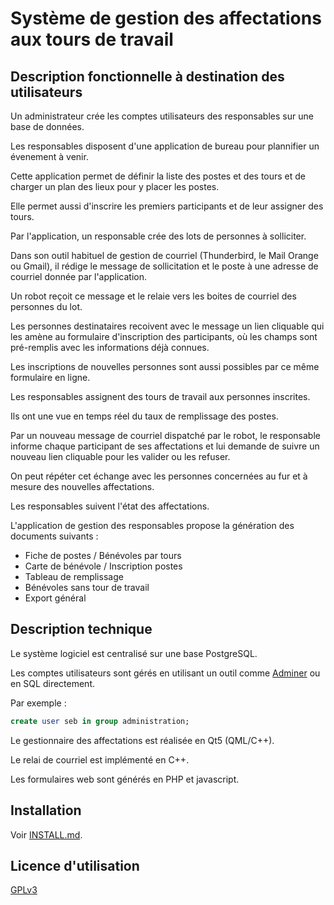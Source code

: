 # Système de gestion des affectations aux tours de travail


## Description fonctionnelle à destination des utilisateurs

Un administrateur crée les comptes utilisateurs des responsables sur une base de données.

Les responsables disposent d'une application de bureau pour plannifier un évenement à venir.

Cette application permet de définir la liste des postes et des tours et de charger un plan des lieux pour y placer les postes.

Elle permet aussi d'inscrire les premiers participants et de leur assigner des tours.

Par l'application, un responsable crée des lots de personnes à solliciter.

Dans son outil habituel de gestion de courriel (Thunderbird, le Mail Orange ou Gmail), il rédige le message de sollicitation et le poste à une adresse de courriel donnée par l'application.

Un robot reçoit ce message et le relaie vers les boites de courriel des personnes du lot.

Les personnes destinataires recoivent avec le message un lien cliquable qui les amène au formulaire d'inscription des participants, où les champs sont pré-remplis avec les informations déjà connues.

Les inscriptions de nouvelles personnes sont aussi possibles par ce même formulaire en ligne.

Les responsables assignent des tours de travail aux personnes inscrites.

Ils ont une vue en temps réel du taux de remplissage des postes.

Par un nouveau message de courriel dispatché par le robot, le responsable informe chaque participant de ses affectations et lui demande de suivre un nouveau lien cliquable pour les valider ou les refuser.

On peut répéter cet échange avec les personnes concernées au fur et à mesure des nouvelles affectations.

Les responsables suivent l'état des affectations.

L'application de gestion des responsables propose la génération des documents suivants :

 - Fiche de postes / Bénévoles par tours
 - Carte de bénévole / Inscription postes
 - Tableau de remplissage
 - Bénévoles sans tour de travail
 - Export général


## Description technique

Le système logiciel est centralisé sur une base PostgreSQL.

Les comptes utilisateurs sont gérés en utilisant un outil comme [Adminer](https://www.adminer.org/) ou en SQL directement.

Par exemple :

``` sql
create user seb in group administration;
```

Le gestionnaire des affectations est réalisée en Qt5 (QML/C++).

Le relai de courriel est implémenté en C++.

Les formulaires web sont générés en PHP et javascript.


## Installation

Voir [INSTALL.md](INSTALL.md).


## Licence d'utilisation

[GPLv3](LICENSE)
